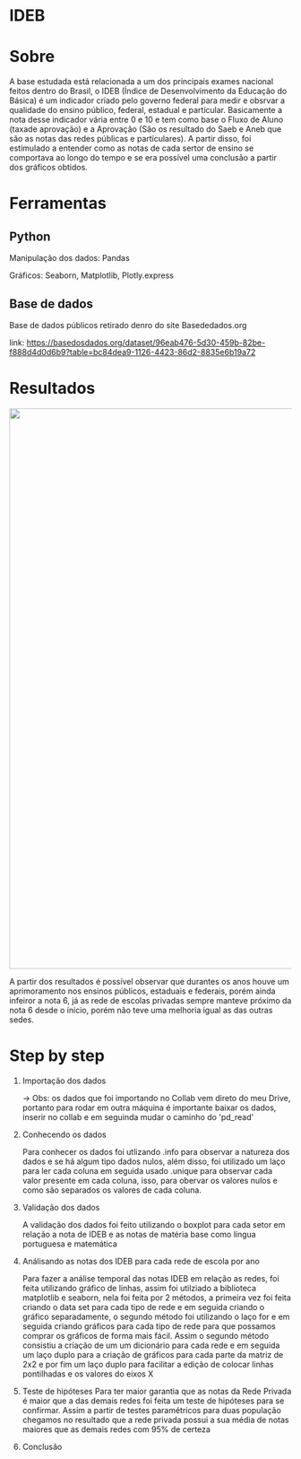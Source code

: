 # IDEB

# Sobre
A base estudada está relacionada a um dos principais exames nacional feitos dentro do Brasil, o IDEB (Índice de Desenvolvimento da Educação do Básica) é um indicador criado pelo governo federal para medir e obsrvar a qualidade do ensino público, federal, estadual e partícular. Basicamente a nota desse indicador vária entre 0 e 10 e tem como base o Fluxo de Aluno (taxade aprovação) e a Aprovação (São os resultado do Saeb e Aneb que são as notas das redes públicas e partículares).
A partir disso, foi estímulado a entender como as notas de cada sertor de ensino se comportava ao longo do tempo e se era possível uma conclusão a partir dos gráficos obtidos.

# Ferramentas
## Python
Manipulação dos dados: Pandas

Gráficos: Seaborn, Matplotlib, Plotly.express
## Base de dados
Base de dados públicos retirado denro do site Basededados.org

link: https://basedosdados.org/dataset/96eab476-5d30-459b-82be-f888d4d0d6b9?table=bc84dea9-1126-4423-86d2-8835e6b19a72


# Resultados
<div align="center">
<img src="https://github.com/renanwta/IDEB/assets/161327900/7b90c3aa-9bdd-4830-b5cf-4509ad09df55" width="1000px" />
</div>

A partir dos resultados é possível observar que durantes os anos houve um aprimoramento nos ensinos públicos, estaduais e federais, porém ainda infeiror a nota 6, já as rede de escolas privadas sempre manteve próximo da nota 6 desde o ínicio, porém não teve uma melhoria igual as das outras sedes.

# Step by step
1. Importação dos dados

   -> Obs: os dados que foi importando no Collab vem direto do meu Drive, portanto para rodar em outra máquina é importante baixar os dados, inserir no collab e em seguinda mudar o caminho do 'pd_read'
   
3. Conhecendo os dados

   Para conhecer os dados foi utlizando .info para observar a natureza dos dados e se há algum tipo dados nulos, além disso, foi utilizado um laço para ler cada coluna em seguida usado .unique para observar cada valor presente em cada coluna, isso, para obervar os valores nulos e como são separados os valores de cada coluna.
   
5. Validação dos dados

   A validação dos dados foi feito utilizando o boxplot para cada setor em relação a nota de IDEB e as notas de matéria base como língua portuguesa e matemática
   
6. Análisando as notas dos IDEB para cada rede de escola por ano

   Para fazer a análise temporal das notas IDEB em relação as redes, foi feita utilizando gráfico de linhas, assim foi utilziado a biblioteca matplotlib e seaborn, nela foi feita por 2 métodos, a primeira vez foi feita criando o data set para cada tipo de rede e em seguida criando o gráfico separadamente, o segundo método foi utilizando o laço for e em seguida criando gráficos para cada tipo de rede para que possamos comprar os gráficos de forma mais fácil.
   Assim o segundo método consistiu a criação de um um dicionário para cada rede e em seguida um laço duplo para a criação de gráficos para cada parte da matriz de 2x2 e por fim um laço duplo para facilitar a edição de colocar linhas pontilhadas e os valores do eixos X
   
7. Teste de hipóteses
   Para ter maior garantia que as notas da Rede Privada é maior que a das demais redes foi feita um teste de hipóteses para se confirmar.
   Assim a partir de testes paramétricos para duas população chegamos no resultado que a rede privada possui a sua média de notas maiores que as demais redes com 95% de certeza

8. Conclusão
 


